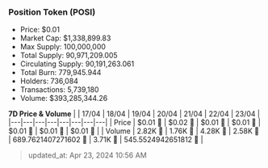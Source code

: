 
  ### Position Token (POSI)
  - Price: $0.01
  - Market Cap: $1,338,899.83
  - Max Supply: 100,000,000
  - Total Supply: 90,971,209.005
  - Circulating Supply: 90,191,263.061
  - Total Burn: 779,945.944
  - Holders: 736,084
  - Transactions: 5,739,180
  - Volume: $393,285,344.26

  **7D Price & Volume**
  | | 17&#x2F;04 | 18&#x2F;04 | 19&#x2F;04 | 20&#x2F;04 | 21&#x2F;04 | 22&#x2F;04 | 23&#x2F;04 |
  |---|---|---|---|---|---|---|---|
  | Price | $0.01 🔻 | $0.02 🚀 | $0.01 🔻 | $0.01 🔻 | $0.01 🚀 | $0.01 🔻 | $0.01 🚀 |
  | Volume | 2.82K 🔻 | 1.76K 🔻 | 4.28K 🚀 | 2.58K 🔻 | 689.7621407271602 🔻 | 3.71K 🚀 | 545.5524942651812 🔻 |

  > updated_at: Apr 23, 2024 10:56 AM
